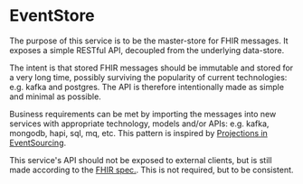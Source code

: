 # EventStore
The purpose of this service is to be the master-store for FHIR messages. It exposes a simple RESTful API, decoupled from the underlying data-store.

The intent is that stored FHIR messages should be immutable and stored for a very long time, possibly surviving the popularity of current technologies: e.g. kafka and postgres. The API is therefore intentionally made as simple and minimal as possible.

Business requirements can be met by importing the messages into new services with appropriate technology, models and/or APIs: e.g. kafka, mongodb, hapi, sql, mq, etc. This pattern is inspired by [Projections in EventSourcing](https://domaincentric.net/blog/event-sourcing-projections).

This service's API should not be exposed to external clients, but is still made according to the [FHIR spec.](https://www.hl7.org/fhir/messaging.html). This is not required, but to be consistent.